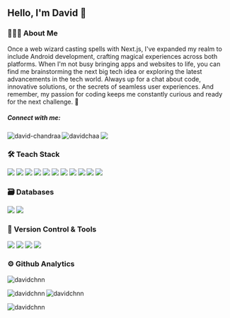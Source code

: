 ## Hello, I'm David 👋

### 👨🏽‍💻 About Me

Once a web wizard casting spells with Next.js, I've expanded my realm to include Android development, crafting magical experiences across both platforms. When I'm not busy bringing apps and websites to life, you can find me brainstorming the next big tech idea or exploring the latest advancements in the tech world. Always up for a chat about code, innovative solutions, or the secrets of seamless user experiences. And remember, my passion for coding keeps me constantly curious and ready for the next challenge. 🚀
##### Connect with me:
<p>
  <a href="https://linkedin.com/in/david-chandraa" target="blank">
    <img align="left" src="https://img.shields.io/badge/LinkedIn-0077B5?style=for-the-badge&logo=linkedin&logoColor=white" alt="david-chandraa"/>
  </a>
  <a href="https://instagram.com/davidchaa" target="blank">
    <img align="left" src="https://img.shields.io/badge/Instagram-E4405F?style=for-the-badge&logo=instagram&logoColor=white" alt="davidchaa" />
  </a>
  <a href="mailto:david.chandra0501@gmail.com" target="blank"> 
    <img align="center" src="https://img.shields.io/badge/Gmail-EA4335.svg?style=for-the-badge&logo=Gmail&logoColor=white" />
  </a>
</p>

### 🛠 Teach Stack
<p> 
  <img src="https://img.shields.io/badge/Next.js-000000.svg?style=for-the-badge&logo=nextdotjs&logoColor=white" />
  <img src="https://img.shields.io/badge/React-61DAFB.svg?style=for-the-badge&logo=React&logoColor=black" />
  <img src="https://img.shields.io/badge/Laravel-FF2D20.svg?style=for-the-badge&logo=Laravel&logoColor=white" />
  <img src="https://img.shields.io/badge/Node.js-5FA04E.svg?style=for-the-badge&logo=nodedotjs&logoColor=white" />
  <img src="https://img.shields.io/badge/Django-092E20.svg?style=for-the-badge&logo=Django&logoColor=white" />
  <img src="https://img.shields.io/badge/HTML5-E34F26.svg?style=for-the-badge&logo=HTML5&logoColor=white" />
  <img src="https://img.shields.io/badge/Tailwind%20CSS-06B6D4.svg?style=for-the-badge&logo=Tailwind-CSS&logoColor=white" />
  <img src="https://img.shields.io/badge/CSS3-1572B6.svg?style=for-the-badge&logo=CSS3&logoColor=white" />
  <img src="https://img.shields.io/badge/JavaScript-F7DF1E.svg?style=for-the-badge&logo=JavaScript&logoColor=black" />
  <img src="https://img.shields.io/badge/Postman-FF6C37.svg?style=for-the-badge&logo=Postman&logoColor=white" />
  <img src="https://img.shields.io/badge/Figma-F24E1E.svg?style=for-the-badge&logo=Figma&logoColor=white" />
</p>

### 🗃 Databases
<p>
  <img src="https://img.shields.io/badge/MySQL-4479A1.svg?style=for-the-badge&logo=MySQL&logoColor=white" />
  <img src="https://img.shields.io/badge/PostgreSQL-4169E1.svg?style=for-the-badge&logo=PostgreSQL&logoColor=white" />
</p>

### 🧰 Version Control & Tools
<p>
  <img src="https://img.shields.io/badge/Git-F05032.svg?style=for-the-badge&logo=Git&logoColor=white" />
  <img src="https://img.shields.io/badge/GitHub-181717.svg?style=for-the-badge&logo=GitHub&logoColor=white" />
  <img src="https://camo.githubusercontent.com/998382ebc9a32162128b00b597ea488192df024fd015e5edec001fe29fcb93a6/68747470733a2f2f696d672e736869656c64732e696f2f62616467652f56697375616c25323053747564696f253230436f64652d3030373864372e7376673f7374796c653d666f722d7468652d6261646765266c6f676f3d76697375616c2d73747564696f2d636f6465266c6f676f436f6c6f723d7768697465" />
  <img src="https://img.shields.io/badge/Jira-0052CC.svg?style=for-the-badge&logo=Jira&logoColor=white" />
</p>

### ⚙️ Github Analytics 

<p align="left"> <img src="https://komarev.com/ghpvc/?username=davidchnn&label=Profile%20views&color=0e75b6&style=flat" alt="davidchnn" /> </p>

<p><img align="left" src="https://github-readme-stats.vercel.app/api/top-langs?username=davidchnn&show_icons=true&theme=transparent&locale=en&layout=compact" alt="davidchnn" /></p>

<p><img align="center" src="https://github-readme-stats.vercel.app/api?username=davidchnn&show_icons=true&theme=transparent&locale=en" alt="davidchnn" /></p>

<p><img align="center" src="https://github-readme-streak-stats.herokuapp.com/?user=davidchnn&theme=dark" alt="davidchnn" /></p>
